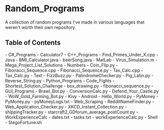 Random_Programs
===============

A collection of random programs I've made in various languages that weren't worth their own repository.

<h2> Table of Contents </h2>
- C#_Programs
  - Calculator7
- C++_Programs
  - Find_Primes_Under_X.cpp 
- Java
  - BMI_Calculator.java
  - beerSong.java
- MatLab
  - Virus_Simulation.m 
- Mega_Project_List_Solutions
  - Numbers
    - Coin_Flip.py
    - Fibonacci_Sequence.cpp
    - Fibonacci_Sequence.py
    - Tax_Calc.cpp
    - Tax_Calc.py
  - Text
    - FizzBuzz.py
    - PalindromeChecker.py
    - Pig_Latin.py
    - Reverse_String.py
- Python_Programs
  - Code_Fights
    - Shortest_Solution_Challenge
      - box_drawing.py 
      - fibonacci_sequence.py
  - GUI_Programs
    - Brawl_Bot.py
    - ConversionCalc.py
    - Defend_Your_Castle.py
    - WoW_Gold_Farming_Bot.py
  - Kivy
    - Android
      - Hello_World.py
  - PyMoney
    - PyMoney.py
    - pyMoneyLogs.txt
  - Web_Scraping
    - RedditNameFinder.py
    - Web_Application_Checker.py
    - XKCD_Instant_Collection.py
    - shippingTracker.py
    - starcraft2_GDforum_average_postCount.py
  - WorkExperienceCalc
    - dates.txt
    - tasks.txt
    - workExperienceCalc.py
- Shell
  - StegoFortune.sh 
